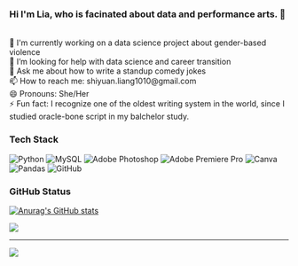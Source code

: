 ### Hi I'm Lia, who is facinated about data and performance arts.  👋

<br/>
🔭 I'm currently working on a data science project about gender-based violence<br/>
🤔 I’m looking for help with data science and career transition<br/>
💬 Ask me about how to write a standup comedy jokes<br/>
📫 How to reach me: shiyuan.liang1010@gmail.com<br/>
😄 Pronouns: She/Her<br/>
⚡ Fun fact: I recognize one of the oldest writing system in the world, since I studied oracle-bone script in my balchelor study.

### Tech Stack

![Python](https://img.shields.io/badge/python-3670A0?style=flat-square&logo=python&logoColor=ffdd54) ![MySQL](https://img.shields.io/badge/mysql-4479A1.svg?style=flat-square&logo=mysql&logoColor=white) ![Adobe Photoshop](https://img.shields.io/badge/adobe%20photoshop-%2331A8FF.svg?style=flat-square&logo=adobe%20photoshop&logoColor=white) ![Adobe Premiere Pro](https://img.shields.io/badge/Adobe%20Premiere%20Pro-9999FF.svg?style=flat-square&logo=Adobe%20Premiere%20Pro&logoColor=white) ![Canva](https://img.shields.io/badge/Canva-%2300C4CC.svg?style=flat-square&logo=Canva&logoColor=white) ![Pandas](https://img.shields.io/badge/pandas-%23150458.svg?style=flat-square&logo=pandas&logoColor=white) ![GitHub](https://img.shields.io/badge/github-%23121011.svg?style=flat-square&logo=github&logoColor=white)<br/>


### GitHub Status

<!--
Githubs starts from 
-->
[![Anurag's GitHub stats](https://github-readme-stats.vercel.app/api?username=Lia-co&show_icons=true&theme=tokyonight)](https://github.com/anuraghazra/github-readme-stats)


![](https://github-readme-streak-stats.herokuapp.com/?user=Lia-co&theme=tokyonight&hide_border=false)<br/>


---
[![](https://visitcount.itsvg.in/api?id=Lia-co&icon=0&color=0)](https://visitcount.itsvg.in)

<!-- Proudly created with GPRM ( https://gprm.itsvg.in ) -->

